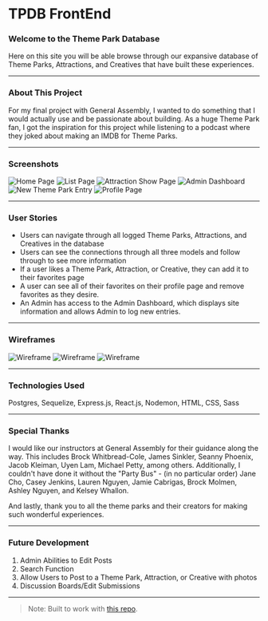 # TPDB FrontEnd

### Welcome to the Theme Park Database
Here on this site you will be able browse through our expansive database of Theme Parks, Attractions, and Creatives that have built these experiences.



___



### About This Project
For my final project with General Assembly, I wanted to do something that I would actually use and be passionate about building. As a huge Theme Park fan, I got the inspiration for this project while listening to a podcast where they joked about making an IMDB for Theme Parks. 



___



### Screenshots

![Home Page](./public/screenshots/HomePage.png)
![List Page](./public/screenshots/AttractionList.png)
![Attraction Show Page](./public/screenshots/AttractionShowPage.png)
![Admin Dashboard](./public/screenshots/Dashboard.png)
![New Theme Park Entry](./public/screenshots/NewEntry.png)
![Profile Page](./public/screenshots/Profile.png)



___



### User Stories

* Users can navigate through all logged Theme Parks, Attractions, and Creatives in the database
* Users can see the connections through all three models and follow through to see more information
* If a user likes a Theme Park, Attraction, or Creative, they can add it to their favorites page
* A user can see all of their favorites on their profile page and remove favorites as they desire.
* An Admin has access to the Admin Dashboard, which displays site information and allows Admin to log new entries.


___



### Wireframes
![Wireframe](./public/screenshots/HomePageWireframe.png)
![Wireframe](./public/screenshots/ShowPageWireframe.png)
![Wireframe](./public/screenshots/DashboardWireframe.png)



___



### Technologies Used

Postgres, Sequelize, Express.js, React.js, Nodemon, HTML, CSS, Sass



___



### Special Thanks
I would like our instructors at General Assembly for their guidance along the way. This includes Brock Whitbread-Cole, James Sinkler, Seanny Phoenix, Jacob Kleiman, Uyen Lam, Michael Petty, among others. Additionally, I couldn't have done it without the "Party Bus" - (in no particular order) Jane Cho, Casey Jenkins, Lauren Nguyen, Jamie Cabrigas, Brock Molmen, Ashley Nguyen, and Kelsey Whallon.

 And lastly, thank you to all the theme parks and their creators for making such wonderful experiences.

___



### Future Development

1. Admin Abilities to Edit Posts
1. Search Function
1. Allow Users to Post to a Theme Park, Attraction, or Creative with photos
1. Discussion Boards/Edit Submissions




___


> Note: Built to work with [this repo](https://github.com/lucyefranco/TPDB-backend).

